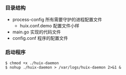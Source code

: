 ### 目录结构
- process-config 所有需要守护的进程配置文件
    - huix.conf.demo 配置文件小样
- main.go 实现的代码文件
- config.conf 程序的配置文件


### 启动程序
```
$ chmod +x ./huix-daemon
$ nohup ./huix-daemon > /var/logs/huix-daemon 2>&1 &
```